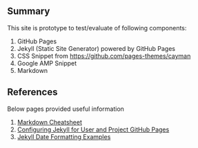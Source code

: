 Summary
------
This site is prototype to test/evaluate of following components:
1. GitHub Pages
2. Jekyll (Static Site Generator) powered by GitHub Pages
3. CSS Snippet from https://github.com/pages-themes/cayman
4. Google AMP Snippet
5. Markdown 

References
------
Below pages provided useful information 

1. [Markdown Cheatsheet](https://github.com/adam-p/markdown-here/wiki/Markdown-Cheatsheet/)
1. [Configuring Jekyll for User and Project GitHub Pages](http://downtothewire.io/2015/08/15/configuring-jekyll-for-user-and-project-github-pages/)
1. [Jekyll Date Formatting Examples](http://alanwsmith.com/jekyll-liquid-date-formatting-examples)
